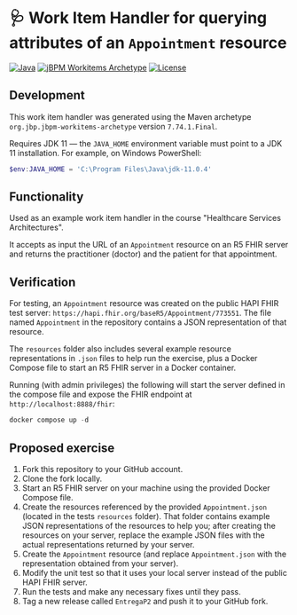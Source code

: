 # 🩺 Work Item Handler for querying attributes of an ``Appointment`` resource

<!-- Badges -->
[![Java](https://img.shields.io/badge/Java-11-blue.svg)](https://www.oracle.com/java/technologies/javase/jdk11-archive-downloads.html) [![jBPM Workitems Archetype](https://img.shields.io/badge/jBPM--Workitems-7.74.1.Final-orange.svg)](https://www.jbpm.org) [![License](https://img.shields.io/badge/License-Apache%202.0-blue.svg)](https://www.apache.org/licenses/LICENSE-2.0)

## Development

This work item handler was generated using the Maven archetype ``org.jbp.jbpm-workitems-archetype`` version ``7.74.1.Final``.

Requires JDK 11 — the ``JAVA_HOME`` environment variable must point to a JDK 11 installation. For example, on Windows PowerShell:

```powershell
$env:JAVA_HOME = 'C:\Program Files\Java\jdk-11.0.4'
```


## Functionality

Used as an example work item handler in the course "Healthcare Services Architectures".

It accepts as input the URL of an ``Appointment`` resource on an R5 FHIR server and returns the practitioner (doctor) and the patient for that appointment.

## Verification

For testing, an ``Appointment`` resource was created on the public HAPI FHIR test server: ``https://hapi.fhir.org/baseR5/Appointment/773551``. The file named ``Appointment`` in the repository contains a JSON representation of that resource.

The ``resources`` folder also includes several example resource representations in ``.json`` files to help run the exercise, plus a Docker Compose file to start an R5 FHIR server in a Docker container.

Running (with admin privileges) the following will start the server defined in the compose file and expose the FHIR endpoint at ``http://localhost:8888/fhir``:

```powershell
docker compose up -d
```

## Proposed exercise

1. Fork this repository to your GitHub account.
2. Clone the fork locally.
3. Start an R5 FHIR server on your machine using the provided Docker Compose file.
4. Create the resources referenced by the provided ``Appointment.json`` (located in the tests `resources` folder). That folder contains example JSON representations of the resources to help you; after creating the resources on your server, replace the example JSON files with the actual representations returned by your server.
5. Create the ``Appointment`` resource (and replace ``Appointment.json`` with the representation obtained from your server).
6. Modify the unit test so that it uses your local server instead of the public HAPI FHIR server.
7. Run the tests and make any necessary fixes until they pass.
8. Tag a new release called ``EntregaP2`` and push it to your GitHub fork.

